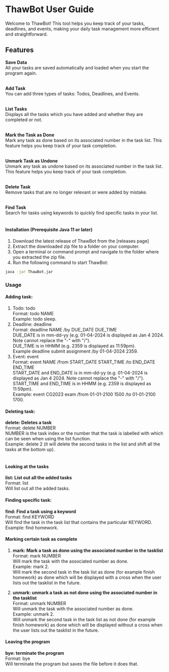 # ThawBot User Guide
Welcome to ThawBot! This tool helps you keep track of your tasks, deadlines, and events, making your daily task management more efficient and straightforward.

## Features
**Save Data** <br>
All your tasks are saved automatically and loaded when you start the program again. <br><br>

**Add Task** <br>
You can add three types of tasks: Todos, Deadlines, and Events. <br><br>

**List Tasks** <br>
Displays all the tasks which you have added and whether they are completed or not. <br><br>

**Mark the Task as Done** <br>
Mark any task as done based on its associated number in the task list. This feature helps you keep track of your task completion.<br><br>

**Unmark Task as Undone** <br>
Unmark any task as undone based on its associated number in the task list. This feature helps you keep track of your task completion. <br><br>

**Delete Task** <br>
Remove tasks that are no longer relevant or were added by mistake. <br><br>

**Find Task** <br>
Search for tasks using keywords to quickly find specific tasks in your list. <br><br>



#### Installation (Prerequisite Java 11 or later)
1. Download the latest release of ThawBot from the [releases page] 
2. Extract the downloaded zip file to a folder on your computer. 
3. Open a terminal or command prompt and navigate to the folder where you extracted the zip file. 
4. Run the following command to start ThawBot:

```bash
java -jar ThawBot.jar
```

### Usage
#### Adding task:
1. Todo: todo <br>
     Format: todo NAME <br>
     Example: todo sleep. 
2. Deadline: deadline <br>
     Format: deadline NAME /by DUE_DATE DUE_TIME <br>
     DUE_DATE is in mm-dd-yy (e.g. 01-04-2024 is displayed as Jan 4 2024. Note cannot replace the "-" with "/"). <br>
     DUE_TIME is in HHMM (e.g. 2359 is displayed as 11:59pm). <br>
     Example deadline submit assignment /by 01-04-2024 2359. 
4. Event: event <br>
     Format: event NAME /from START_DATE START_TIME /to END_DATE END_TIME <br>
     START_DATE and END_DATE is in mm-dd-yy (e.g. 01-04-2024 is displayed as Jan 4 2024. Note cannot replace the "-" with "/"). <br>
     START_TIME and END_TIME is in HHMM (e.g. 2359 is displayed as 11:59pm). <br>
     Example: event CG2023 exam /from 01-01-2100 1500 /to 01-01-2100 1700. <br> 

#### Deleting task:
**delete: Deletes a task** <br>
     Format: delete NUMBER <br>
     NUMBER is the task index or the number that the task is labelled with which can be seen when using the list function. <br>
     Example: delete 2 (it will delete the second tasks in the list and shift all the tasks at the bottom up). <br><br>

#### Looking at the tasks 
**list: List out all the added tasks** <br>
     Format: list <br>
     Will list out all the added tasks. <br>

#### Finding specific task: 
**find: Find a task using a keyword** <br>
     Format: find KEYWORD <br> 
     Will find the task in the task list that contains the particular KEYWORD. <br>
     Example: find homework. <br>

#### Marking certain task as complete 
1. **mark: Mark a task as done using the associated number in the tasklist** <br>
     Format: mark NUMBER <br>
     Will mark the task with the associated number as done. <br>
     Example: mark 2. <br>
     Will mark the second task in the task list as done (for example finish homework) as done which will be displayed with a cross when the user lists out the tasklist in the future. 

2. **unmark: unmark a task as not done using the associated number in the tasklist** <br>
     Format: unmark NUMBER <br>
     Will unmark the task with the associated number as done. <br>
     Example: unmark 2. <br>
     Will unmark the second task in the task list as not done (for example finish homework) as done which will be displayed without a cross when the user lists out the tasklist in the future. <br>

#### Leaving the program
**bye: terminate the program** <br>
     Format: bye <br>
     Will terminate the program but saves the file before it does that. <br>

